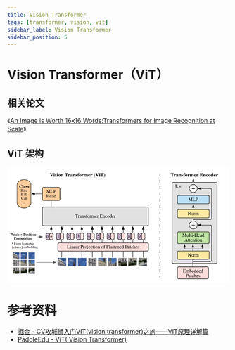```yaml
---
title: Vision Transformer
tags: [transformer, vision, vit]
sidebar_label: Vision Transformer
sidebar_position: 5
---
```


# Vision Transformer（ViT）

## 相关论文

《[An Image is Worth 16x16 Words:Transformers for Image Recognition at Scale](https://arxiv.org/abs/2010.11929)》

## ViT 架构

![ViT架构](../../../static/images/deeplearning/vision/vit.png)

# 参考资料

* [掘金 - CV攻城狮入门VIT(vision transformer)之旅——VIT原理详解篇](https://juejin.cn/post/7153427278054031391)
* [PaddleEdu - ViT( Vision Transformer)](https://paddlepedia.readthedocs.io/en/latest/tutorials/computer_vision/classification/ViT.html)